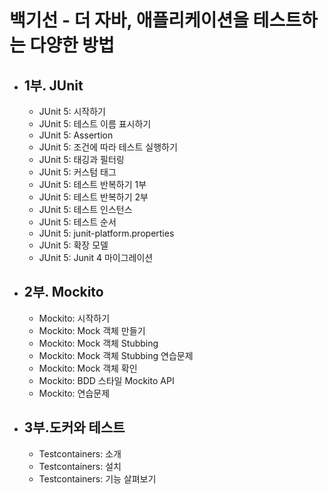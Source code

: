 # 백기선 - 더 자바, 애플리케이션을 테스트하는 다양한 방법

- 1부. JUnit
  - 
  - JUnit 5: 시작하기
  - JUnit 5: 테스트 이름 표시하기
  - JUnit 5: Assertion
  - JUnit 5: 조건에 따라 테스트 실행하기
  - JUnit 5: 태깅과 필터링
  - JUnit 5: 커스텀 태그
  - JUnit 5: 테스트 반복하기 1부
  - JUnit 5: 테스트 반복하기 2부
  - JUnit 5: 테스트 인스턴스
  - JUnit 5: 테스트 순서
  - JUnit 5: junit-platform.properties
  - JUnit 5: 확장 모델
  - JUnit 5: Junit 4 마이그레이션
- 2부. Mockito   
  -
  - Mockito: 시작하기
  - Mockito: Mock 객체 만들기
  - Mockito: Mock 객체 Stubbing
  - Mockito: Mock 객체 Stubbing 연습문제
  - Mockito: Mock 객체 확인
  - Mockito: BDD 스타일 Mockito API
  - Mockito: 연습문제
- 3부.도커와 테스트
  -    
  - Testcontainers: 소개
  - Testcontainers: 설치
  - Testcontainers: 기능 살펴보기
